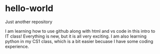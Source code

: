 # hello-world
Just another repository

I am learning how to use github along with html and vs code in this intro to IT class! Everything is new, but it is all very exciting. I am also learning python in my CS1 class, which is a bit easier becuase I have some coding experience.
